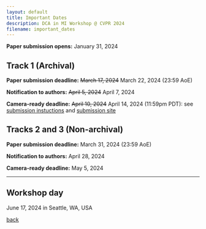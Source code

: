 ```yaml
---
layout: default
title: Important Dates
description: DCA in MI Workshop @ CVPR 2024
filename: important_dates
---
```


**Paper submission opens:** January 31, 2024

## Track 1 (Archival)

**Paper submission deadline:** <s>March 17, 2024</s>  March 22, 2024 (23:59 AoE)

**Notification to authors:** <s>April 5, 2024</s>  April 7, 2024

**Camera-ready deadline:** <s>April 10, 2024</s>  April 14, 2024 (11:59pm PDT): see [submission instuctions](https://drive.google.com/file/d/1IVRbiNL5l_WiHhmWCeK2g6cD5ZfqpSkW/view) and [submission site](https://drive.google.com/file/d/17kBZZ2gLQPO3oS5qs9R0_A8fTuWHNGwx/view)

## Tracks 2 and 3 (Non-archival)

**Paper submission deadline:** March 31, 2024 (23:59 AoE)

**Notification to authors:** April 28, 2024

**Camera-ready deadline:** May 5, 2024

---

## Workshop day

June 17, 2024 in Seattle, WA, USA


[back](./)
